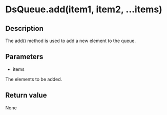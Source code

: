 # DsQueue.add(item1, item2, ...items)

## Description

The add() method is used to add a new element to the queue.

## Parameters

- items

The elements to be added.

## Return value

None
